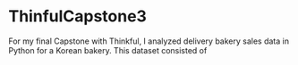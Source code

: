 # ThinfulCapstone3
For my final Capstone with Thinkful, I analyzed delivery bakery sales data in Python for a Korean bakery. This dataset consisted of 
